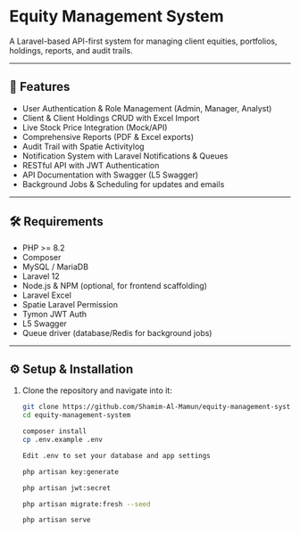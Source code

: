 # Equity Management System

A Laravel-based API-first system for managing client equities, portfolios, holdings, reports, and audit trails.

---

## 🚀 Features

- User Authentication & Role Management (Admin, Manager, Analyst)  
- Client & Client Holdings CRUD with Excel Import  
- Live Stock Price Integration (Mock/API)  
- Comprehensive Reports (PDF & Excel exports)  
- Audit Trail with Spatie Activitylog  
- Notification System with Laravel Notifications & Queues  
- RESTful API with JWT Authentication  
- API Documentation with Swagger (L5 Swagger)  
- Background Jobs & Scheduling for updates and emails  

---

## 🛠 Requirements

- PHP >= 8.2  
- Composer  
- MySQL / MariaDB  
- Laravel 12  
- Node.js & NPM (optional, for frontend scaffolding)  
- Laravel Excel  
- Spatie Laravel Permission  
- Tymon JWT Auth  
- L5 Swagger  
- Queue driver (database/Redis for background jobs)  

---

## ⚙️ Setup & Installation

1. Clone the repository and navigate into it:

   ```bash
   git clone https://github.com/Shamim-Al-Mamun/equity-management-system.git
   cd equity-management-system

   composer install
   cp .env.example .env

   Edit .env to set your database and app settings

   php artisan key:generate

   php artisan jwt:secret

   php artisan migrate:fresh --seed

   php artisan serve
